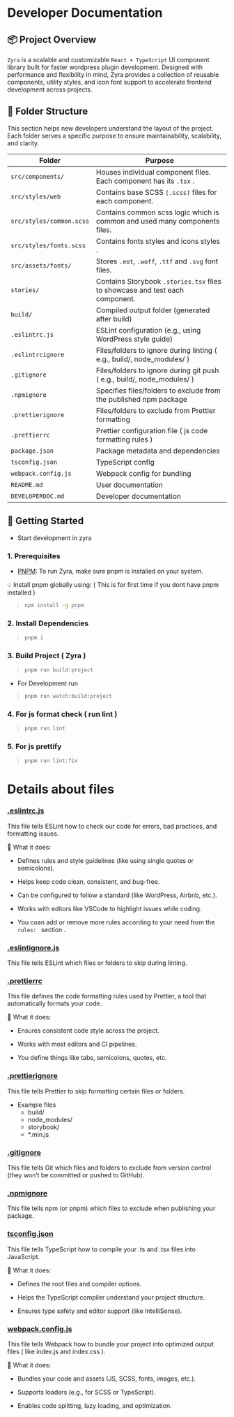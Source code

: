 # Developer Documentation

## 📦 Project Overview
`Zyra` is a scalable and customizable `React + TypeScript` UI component library built for faster wordpress plugin development. Designed with performance and flexibility in mind, Zyra provides a collection of reusable components, utility styles, and icon font support to accelerate frontend development across projects.

## 📁 Folder Structure
This section helps new developers understand the layout of the project. Each folder serves a specific purpose to ensure maintainability, scalability, and clarity.


| Folder           | Purpose                                                                 |
|------------------|-------------------------------------------------------------------------|
| `src/components/`| Houses individual component files. Each component has its `.tsx` .      |
| `src/styles/web` | Contains base SCSS `(.scss)` files for each component.                  |
| `src/styles/common.scss` | Contains common scss logic which is common and used many components files. |
| `src/styles/fonts.scss` | Contains fonts styles and icons styles .                         |
| `src/assets/fonts/`     | Stores `.eot`, `.woff`, `.ttf` and `.svg` font files.            |
| `stories/`       | Contains Storybook `.stories.tsx` files to showcase and test each component. |
| `build/`         | Compiled output folder (generated after build)                          |
| `.eslintrc.js`   | ESLint configuration (e.g., using WordPress style guide)                |
| `.eslintrcignore`| Files/folders to ignore during linting ( e.g., build/, node_modules/ )  |
| `.gitignore`     | Files/folders to ignore during git push ( e.g., build/, node_modules/ ) |
| `.npmignore`     | Specifies files/folders to exclude from the published npm package       |
| `.prettierignore`| Files/folders to exclude from Prettier formatting                       |
| `.prettierrc`    | Prettier configuration file ( js code formatting rules )                |
| `package.json`   | Package metadata and dependencies                                       |
| `tsconfig.json`  | TypeScript config                                                       |
| `webpack.config.js`| Webpack config for bundling                                           |
| `README.md`      | User documentation                                                      |
| `DEVELOPERDOC.md`| Developer documentation                                                 |

## 🚀 Getting Started

- Start development in zyra

### 1. Prerequisites
-   [PNPM](https://pnpm.io/installation): To run Zyra, make sure pnpm is installed on your system.
 
💡 Install pnpm globally using: ( This is for first time if you dont have pnpm installed )
> ```bash
> npm install -g pnpm
> ```

### 2. Install Dependencies
> ```bash
> pnpm i
> ```
### 3. Build Project ( Zyra )
> ```bash
> pnpm run build:project
> ```
- For Development run
> ```bash
> pnpm run watch:build:project
> ```
### 4. For js format check ( run lint )
> ```bash
> pnpm run lint
> ```
### 5. For js prettify
> ```bash
> pnpm run lint:fix
> ```

# Details about files

### [**.eslintrc.js**](.eslintrc.js)
This file tells ESLint how to check our code for errors, bad practices, and formatting issues.

🔧 What it does:
- Defines rules and style guidelines (like using single quotes or semicolons).

- Helps keep code clean, consistent, and bug-free.

- Can be configured to follow a standard (like WordPress, Airbnb, etc.).

- Works with editors like VSCode to highlight issues while coding.
- You coan add or remove more rules according to your need from the `rules: ` section .

### [**.eslintignore.js**](.eslintignore.js)
This file tells ESLint which files or folders to skip during linting.

### [**.prettierrc**](.prettierrc)
This file defines the code formatting rules used by Prettier, a tool that automatically formats your code.

🔧 What it does:
- Ensures consistent code style across the project.

- Works with most editors and CI pipelines.

- You define things like tabs, semicolons, quotes, etc.
### [**.prettierignore**](.prettierignore)
This file tells Prettier to skip formatting certain files or folders.

- Example files
    - build/
    - node_modules/
    - storybook/
    - *.min.js

### [**.gitignore**](.gitignore)
This file tells Git which files and folders to exclude from version control (they won’t be committed or pushed to GitHub).

### [**.npmignore**](.npmignore)
This file tells npm (or pnpm) which files to exclude when publishing your package.

### [**tsconfig.json**](tsconfig.json)
This file tells TypeScript how to compile your .ts and .tsx files into JavaScript.

🔧 What it does:
- Defines the root files and compiler options.

- Helps the TypeScript compiler understand your project structure.

- Ensures type safety and editor support (like IntelliSense).

### [**webpack.config.js**](webpack.config.js)
This file tells Webpack how to bundle your project into optimized output files ( like index.js and index.css ).

🔧 What it does:
- Bundles your code and assets (JS, SCSS, fonts, images, etc.).

- Supports loaders (e.g., for SCSS or TypeScript).

- Enables code splitting, lazy loading, and optimization.
